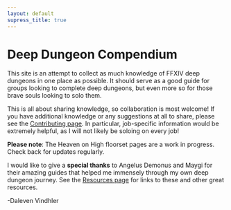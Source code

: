 ```yaml
---
layout: default
supress_title: true
---
```


# Deep Dungeon Compendium

<div class="surfacePane" markdown="1">
This site is an attempt to collect as much knowledge of FFXIV deep dungeons in
one place as possible. It should serve as a good guide for groups looking to
complete deep dungeons, but even more so for those brave souls looking to solo
them.

This is all about sharing knowledge, so collaboration is most welcome! If you
have additional knowledge or any suggestions at all to share, please see the
[Contributing page](contributing.html). In particular, job-specific information
would be extremely helpful, as I will not likely be soloing on every job!

**Please note**: The Heaven on High floorset pages are a work in progress. Check
back for updates regularly.

I would like to give a **special thanks** to Angelus Demonus and Maygi for their
amazing guides that helped me immensely through my own deep dungeon journey.
See the [Resources page](resources.html) for links to these and other great
resources.

-Daleven Vindhler
</div>
